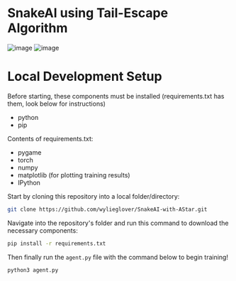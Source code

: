 # SnakeAI using Tail-Escape Algorithm
![image](https://github.com/wylieglover/SnakeAI-With-TailEscape/assets/70774631/75372b26-a2f8-4672-9835-ee381d23afc7)
![image](https://github.com/wylieglover/SnakeAI-With-TailEscape/assets/70774631/ec2a0531-8442-4ace-8910-a7c012a59c75)

# Local Development Setup
Before starting, these components must be installed (requirements.txt has them, look below for instructions)

- python
- pip

Contents of requirements.txt:

- pygame
- torch
- numpy
- matplotlib (for plotting training results)
- IPython

Start by cloning this repository into a local folder/directory:
```sh
git clone https://github.com/wylieglover/SnakeAI-with-AStar.git
```

Navigate into the repository's folder and run this command to download the necessary components:
```sh
pip install -r requirements.txt
```

Then finally run the ```agent.py``` file with the command below to begin training!
```sh
python3 agent.py
```
